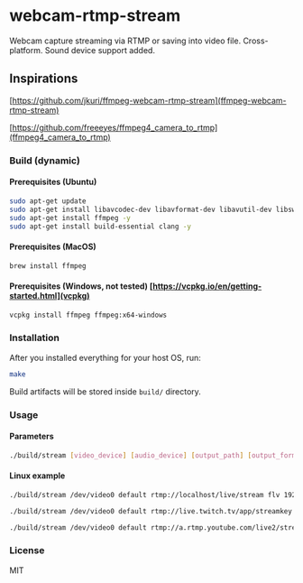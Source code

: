 # webcam-rtmp-stream

Webcam capture streaming via RTMP or saving into video file. Cross-platform.
Sound device support added.

## Inspirations

[https://github.com/jkuri/ffmpeg-webcam-rtmp-stream](ffmpeg-webcam-rtmp-stream)

[https://github.com/freeeyes/ffmpeg4_camera_to_rtmp](ffmpeg4_camera_to_rtmp)

### Build (dynamic)

#### Prerequisites (Ubuntu)

```sh
sudo apt-get update
sudo apt-get install libavcodec-dev libavformat-dev libavutil-dev libswscale-dev libavdevice-dev -y
sudo apt-get install ffmpeg -y
sudo apt-get install build-essential clang -y
```

#### Prerequisites (MacOS)

```sh
brew install ffmpeg
```

#### Prerequisites (Windows, not tested) [https://vcpkg.io/en/getting-started.html](vcpkg)

```sh
vcpkg install ffmpeg ffmpeg:x64-windows
```

### Installation

After you installed everything for your host OS, run:

```sh
make
```

Build artifacts will be stored inside `build/` directory.

### Usage

#### Parameters

```sh
./build/stream [video_device] [audio_device] [output_path] [output_format] [width] [height] [fps]
```

#### Linux example

```sh
./build/stream /dev/video0 default rtmp://localhost/live/stream flv 1920 1080 30
```

```sh
./build/stream /dev/video0 default rtmp://live.twitch.tv/app/streamkey flv 1920 1080 30
```

```sh
./build/stream /dev/video0 default rtmp://a.rtmp.youtube.com/live2/streamkey flv 1920 1080 30
```

### License

MIT
